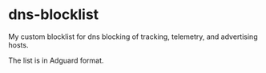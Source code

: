 # dns-blocklist
My custom blocklist for dns blocking of tracking, telemetry, and advertising hosts.

The list is in Adguard format.

